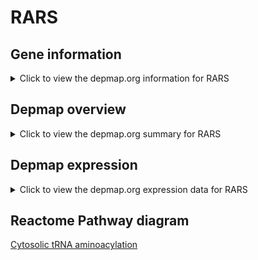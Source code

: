 <h1>RARS</h1>

<h2>Gene information</h2>
<details>
  <summary>Click to view the depmap.org information for RARS</summary>
  <iframe src="https://depmap.org/portal/gene/RARS?tab=about" style="border:none;width:100%;height:800px"></iframe>
</details>

<h2>Depmap overview</h2>
<details>
  <summary>Click to view the depmap.org summary for RARS</summary>
  <iframe src="https://depmap.org/portal/gene/RARS?tab=overview" style="border:none;width:100%;height:800px"></iframe>
</details>

<h2>Depmap expression</h2>
<details>
  <summary>Click to view the depmap.org expression data for RARS</summary>
  <iframe src="https://depmap.org/portal/gene/RARS?tab=characterization" style="border:none;width:100%;height:800px"></iframe>
</details>



<h2>Reactome Pathway diagram</h2>
<a href="https://reactome.org/PathwayBrowser/#/R-HSA-379716" target="_BLANK">Cytosolic tRNA aminoacylation</a>



